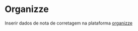 # Organizze
Inserir dados de nota de corretagem na plataforma [organizze](http://organizze.com.br/)
